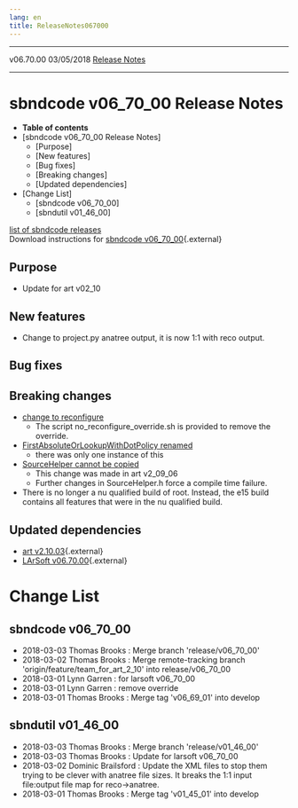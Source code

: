 ```yaml
---
lang: en
title: ReleaseNotes067000
---
```


  ----------- ------------ -- -- ------------------------------------------------------
  v06.70.00   03/05/2018         [Release Notes](ReleaseNotes067000.html)
  ----------- ------------ -- -- ------------------------------------------------------



sbndcode v06\_70\_00 Release Notes
======================================================================================

-   **Table of contents**
-   [sbndcode v06\_70\_00 Release
    Notes]
    -   [Purpose]
    -   [New features]
    -   [Bug fixes]
    -   [Breaking changes]
    -   [Updated dependencies]
-   [Change List]
    -   [sbndcode v06\_70\_00]
    -   [sbndutil v01\_46\_00]

[list of sbndcode
releases](List_of_SBND_code_releases.html)\
Download instructions for [sbndcode
v06\_70\_00](http://scisoft.fnal.gov/scisoft/bundles/sbnd/v06_70_00/sbndcode-v06_70_00.html){.external}



Purpose
----------------------------------

-   Update for art v02\_10



New features
--------------------------------------------

-   Change to project.py anatree output, it is now 1:1 with reco output.



Bug fixes
--------------------------------------



Breaking changes
----------------------------------------------------

-   [change to
    reconfigure](210_breaking_changes.html#Removal-of-modules-reconfigureParameterSet-const38-virtual-function)
    -   The script no\_reconfigure\_override.sh is provided to remove
        the override.
-   [FirstAbsoluteOrLookupWithDotPolicy
    renamed](210_breaking_changes.html#Relocationrenaming-of-artFirstAbsoluteOrLookupWithDotPolicy)
    -   there was only one instance of this
-   [SourceHelper cannot be
    copied](209_breaking_changes.html#SourceHelper-usage)
    -   This change was made in art v2\_09\_06
    -   Further changes in SourceHelper.h force a compile time failure.
-   There is no longer a nu qualified build of root. Instead, the e15
    build contains all features that were in the nu qualified build.



Updated dependencies
------------------------------------------------------------

-   [art
    v2.10.03](https://cdcvs.fnal.gov/redmine/projects/art/wiki/Series_210){.external}
-   [LArSoft
    v06.70.00](https://cdcvs.fnal.gov/redmine/projects/larsoft/wiki/ReleaseNotes067000){.external}



Change List
==========================================



sbndcode v06\_70\_00
----------------------------------------------------------

-   2018-03-03 Thomas Brooks : Merge branch \'release/v06\_70\_00\'
-   2018-03-02 Thomas Brooks : Merge remote-tracking branch
    \'origin/feature/team\_for\_art\_2\_10\' into release/v06\_70\_00
-   2018-03-01 Lynn Garren : for larsoft v06\_70\_00
-   2018-03-01 Lynn Garren : remove override
-   2018-03-01 Thomas Brooks : Merge tag \'v06\_69\_01\' into develop



sbndutil v01\_46\_00
----------------------------------------------------------

-   2018-03-03 Thomas Brooks : Merge branch \'release/v01\_46\_00\'
-   2018-03-03 Thomas Brooks : Update for larsoft v06\_70\_00
-   2018-03-02 Dominic Brailsford : Update the XML files to stop them
    trying to be clever with anatree file sizes. It breaks the 1:1 input
    file:output file map for reco-\>anatree.
-   2018-03-01 Thomas Brooks : Merge tag \'v01\_45\_01\' into develop
